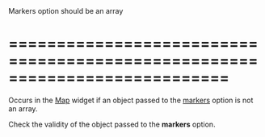 <!--**
/*-------------------------------------------
    Auto-generated file. Do not modify.
-------------------------------------------

**-->
<!--d-->Markers option should be an array<!--/d-->
===========================================================================
===========================================================================

<!--shortDescription-->
Occurs in the [Map](/Documentation/ApiReference/UI_Widgets/dxMap/) widget if an object passed to the [markers](/Documentation/ApiReference/UI_Widgets/dxMap/Configuration/#markers) option is not an array.
<!--/shortDescription-->

<!--fullDescription-->
Check the validity of the object passed to the **markers** option.
<!--/fullDescription-->